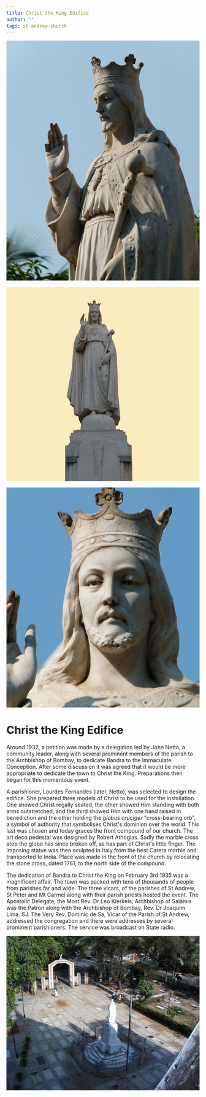 ```yaml
---
title: Christ the King Edifice
author: ""
tags: st-andrew-church
---
```


![](./L1210980.jpg)

![](./ChristKi.jpg)

![](./ChristK0.jpg)

# Christ the King Edifice

Around 1932, a petition was made by a delegation led by John Netto, a
community leader, along with several prominent members of the parish to
the Archbishop of Bombay, to dedicate Bandra to the Immaculate
Conception. After some discussion it was agreed that it would be more
appropriate to dedicate the town to Christ the King. Preparations then
began for this momentous event.

A parishioner, Lourdes Fernandes (later, Netto), was selected to design
the edifice. She prepared three models of Christ to be used for the
installation. One showed Christ regally seated, the other showed Him
standing with both arms outstretched, and the third showed Him with one
hand raised in benediction and the other holding the *globus cruciger*
"cross-bearing orb", a symbol of authority that symbolises Christ's
dominion over the world. This last was chosen and today graces the front
compound of our church. The art deco pedestal was designed by Robert
Athogias. Sadly the marble cross atop the globe has since broken off, as
has part of Christ's little finger. The imposing statue was then
sculpted in Italy from the best Carera marble and transported to India.
Place was made in the front of the church by relocating the stone cross,
dated 1761, to the north side of the compound.

The dedication of Bandra to Christ the King on February 3rd 1935 was a
magnificent affair. The town was packed with tens of thousands of people
from parishes far and wide. The three vicars, of the parishes of St
Andrew, St Peter and Mt Carmel along with their parish priests hosted
the event. The Apostolic Delegate, the Most Rev. Dr Leo Kierkels,
Archbishop of Salamis was the Patron along with the Archbishop of
Bombay, Rev. Dr Joaquim Lima. SJ. The Very Rev. Dominic de Sa, Vicar of
the Parish of St Andrew, addressed the congregation and there were
addresses by several prominent parishioners. The service was broadcast
on State radio.

![](./stanchking2.jpg)
